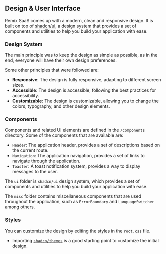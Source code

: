 ## Design & User Interface

Remix SaaS comes up with a modern, clean and responsive design. It is built on top of [shadcn/ui](https://ui.shadcn.com/), a design system that provides a set of components and utilities to help you build your application with ease.

### Design System

The main principle was to keep the design as simple as possible, as in the end, everyone will have their own design preferences.

Some other principles that were followed are:

- **Responsive**: The design is fully responsive, adapting to different screen sizes.
- **Accessible**: The design is accessible, following the best practices for accessibility.
- **Customizable**: The design is customizable, allowing you to change the colors, typography, and other design elements.

### Components

Components and related UI elements are defined in the `/components` directory. Some of the components that are available are:

- `Header`: The application header, provides a set of descriptions based on the current route.
- `Navigation`: The application navigation, provides a set of links to navigate through the application.
- `Toaster`: A toast notification system, provides a way to display messages to the user.

The `ui` folder is `shadcn/ui` design system, which provides a set of components and utilities to help you build your application with ease.

The `misc` folder contains miscellaneous components that are used throughout the application, such as `ErrorBoundary` and `LanguageSwitcher` among others.

### Styles

You can customize the design by editing the styles in the `root.css` file.

- Importing [`shadcn/themes`](https://ui.shadcn.com/themes) is a good starting point to customize the initial design.


